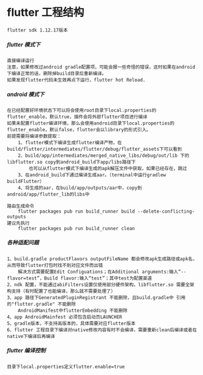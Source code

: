 # flutter 工程结构

    flutter sdk 1.12.17版本

##### flutter 模式下
    直接编译运行
    注意，如果修改过android gradle配置项，可能会报一些奇怪的错误，这时如果在android下编译正常的话，删除掉build目录后重新编译。
    如果发现flutter代码未生效再点下运行，flutter hot Reload.

##### android 模式下
    在已经配置好环境状态下可以将会使用root目录下local.properties的flutter_enable，默认true，插件会将外部flutter项目进行编译
    如果未配置flutter编译环境，那么会使用android目录下local.properties的flutter_enable，默认false，flutter会以library的形式引入。
    前提需要将编译参数提取：
        1、flutter模式下编译生成flutter编译产物，在build/flutter/intermediates/flutter/debug/flutter_assets下可以看到
        2、build/app/intermediates/merged_native_libs/debug/out/lib 下的libflutter.so copy到android_build下app/libs路径下
            也可以从flutter模式下编译生成的apk解压文件中获取，如果已经存在，跳过
        3、在android_build下通过编译生成aar。（terminal中运行gradlew buildFlutter）
        4、将生成的aar，在build/app/outputs/aar中，copy到android/app/flutter_lib的libs中

    路由生成命令
        flutter packages pub run build_runner build --delete-conflicting-outputs
    建议先执行
        flutter packages pub run build_runner clean

##### 各种适配问题
    1、build.gradle productFlavors outputFileName 都会修改apk生成路径或apk名，从而导致flutter打包时找不到对应文件而出错
        解决方式需要配置Edit Configuations；在Additional arguments:输入“--flavor=test”，Build flavor:输入“test”；其中test为配置渠道
    2、ndk 配置，不能通过abiFilters设置仅使用部分硬件架构，libflutter.so 需要全架构支持（有时配置了也能编译，那么就不需要处理了）
    3、app 路径下GeneratedPluginRegistrant 不能删除，且build.gradle中 引用的"flutter.gradle" 不能删除
        AndroidManifest中flutterEmbedding 不能删除
    4、app AndroidMainfest 必须包含启动页LAUNCHER
    5、gradle版本，不支持高版本的，具体需要对应flutter版本
    6、flutter 工程目录下编译对native修改内容有时不会编译，需要重新clean后编译或者在native下编译后再编译

##### flutter 编译控制
    目录下local.properties定义flutter.enable=true
